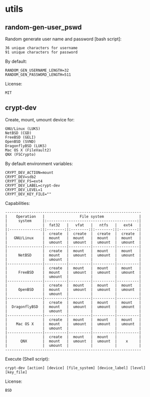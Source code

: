 # utils

random-gen-user_pswd
------------

Random generate user name and password [bash script]:

    36 unique characters for username
    91 unique characters for password

By default:

    RANDOM_GEN_USERNAME_LENGTH=32
    RANDOM_GEN_PASSWORD_LENGTH=511

License:

    MIT


crypt-dev
------------

Create, mount, umount device for:

    GNU/Linux (LUKS)
    NetBSD (CGD)
    FreeBSD (GELI)
    OpenBSD (SVND)
    DragonflyBSD (LUKS)
    Mac OS X (FileVault2)
    QNX (FSCrypto)

By default environment variables:

    CRYPT_DEV_ACTION=mount
    CRYPT_DEV=sdb2
    CRYPT_DEV_FS=ext4
    CRYPT_DEV_LABEL=crypt-dev
    CRYPT_DEV_LEVEL=1
    CRYPT_DEV_KEY_FILE=""

Capabilities:

    --------------------------------------------------------------
    |    Operation   |                File system                |
    |     system     |:-----------------------------------------:|
    |                |  fat32   |   vfat   |   ntfs   |   ext4   |
    |:--------------:|:--------:|:--------:|:--------:|:--------:|
    |                |  create  |  create  |  create  |  create  |
    |   GNU/Linux    |  mount   |  mount   |  mount   |  mount   |
    |                |  umount  |  umount  |  umount  |  umount  |
    |----------------|----------|----------|----------|----------|
    |                |  create  |  mount   |  mount   |  mount   |
    |     NetBSD     |  mount   |  umount  |  umount  |  umount  |
    |                |  umount  |          |          |          |
    |----------------|----------|----------|----------|----------|
    |                |  create  |  mount   |  mount   |  mount   |
    |     FreeBSD    |  mount   |  umount  |  umount  |  umount  |
    |                |  umount  |          |          |          |
    |----------------|----------|----------|----------|----------|
    |                |  create  |  mount   |  mount   |  mount   |
    |     OpenBSD    |  mount   |  umount  |  umount  |  umount  |
    |                |  umount  |          |          |          |
    |----------------|----------|----------|----------|----------|
    |                |  create  |  mount   |  mount   |  mount   |
    |  DragonflyBSD  |  mount   |  umount  |  umount  |  umount  |
    |                |  umount  |          |          |          |
    |----------------|----------|----------|----------|----------|
    |                |  create  |  mount   |  mount   |  mount   |
    |    Mac OS X    |  mount   |  umount  |  umount  |  umount  |
    |                |  umount  |          |          |          |
    |----------------|----------|----------|----------|----------|
    |                |  create  |  mount   |  mount   |          |
    |      QNX       |  mount   |  umount  |  umount  |    x     |
    |                |  umount  |          |          |          |
    --------------------------------------------------------------

Execute (Shell script):

    crypt-dev [action] [device] [file_system] [device_label] [level] [key_file]

License:

    BSD

